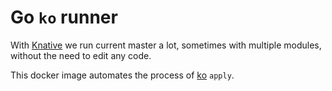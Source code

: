 # Go `ko` runner

With [Knative](https://github.com/knative/) we run current master a lot,
sometimes with multiple modules, without the need to edit any code.

This docker image automates the process of [ko](https://github.com/google/go-containerregistry/tree/master/cmd/ko) `apply`.



